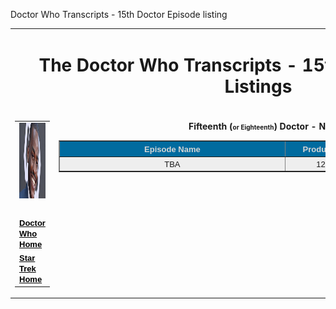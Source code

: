   Doctor Who Transcripts - 15th Doctor Episode listing

<table width="100%" border="0"><tbody><tr><td colspan="3" width="711"><h1 align="center">The Doctor Who Transcripts - 15th Doctor Episode Listings</h1></td></tr><tr></tr><tr><td width="266" valign="top"><table width="100%" border="0"><tbody><tr><td width="100%"><font size="-1" face="Arial"><img alt="14th Dr TV title" src="images/who40.jpg" width="250" height="121" border="0"></font></td></tr><tr><td width="100%"><br></td></tr><tr><td width="100%"><font size="-1" face="Arial"><b><a href="index.html" style="color: rgb(0, 0, 0);">Doctor Who Home</a></b></font></td></tr><tr><td width="100%"><font size="-1" face="Arial"><b><a href="../StarTrek/index.html" style="color: rgb(0, 0, 0);">Star Trek Home</a></b></font></td></tr></tbody></table></td><td width="1006" valign="top"><b></b><p style="width: 709px;" align="center"><b>Fifteenth (<font size="-2">or Eighteenth</font>) Doctor - Ncuti Gatwa<br></b></p><table width="709" border="1" bgcolor="#d5d5d5"><tbody><tr><th width="346" valign="top" bgcolor="#006b9f"><center><font size="-1" color="#d5d5d5" face="Arial"><b>Episode Name</b></font></center></th><th width="110" valign="top" bgcolor="#006b9f"><center><font size="-1" color="#d5d5d5" face="Arial"><b>Production</b></font></center></th><th width="177" valign="top" bgcolor="#006b9f"><center><font size="-1" color="#d5d5d5" face="Arial"><b>Airdate</b></font></center></th></tr><tr><td width="346" valign="top" bgcolor="#eeeeee" align="center"><font size="-1" face="Arial">TBA</font></td><td width="110" valign="top" bgcolor="#eeeeee" align="center"><font size="-1" face="Arial">12.1</font></td><td width="177" valign="top" bgcolor="#eeeeee" align="center"><font size="-1" face="Arial">TBA</font></td></tr><tr></tr></tbody></table></td></tr></tbody></table>

[](http://www.chakoteya.net/section31.php)